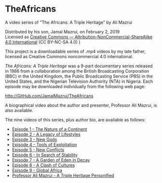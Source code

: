 ﻿# TheAfricans
A video series of "The Africans: A Triple Heritage" by Ali Mazrui

Distributed by his son, Jamal Mazrui, on February 2, 2019\
Licensed as [Creative Commons — Attribution-NonCommercial-ShareAlike 4.0 International](https://creativecommons.org/licenses/by-nc-sa/4.0/) (CC BY-NC-SA 4.0)
)

This project is a downloadable series of .mp4 videos by my late father, licensed as Creative Commons noncommercial 4.0 international.  

*The Africans: A Triple Heritage* was a 9-part documentary series released in 1986 from a collaboration among the British Broadcasting Corporation (BBC) in the United Kingdom, the Public Broadcasting Service (PBS) in the United States, and the Nigerian Television Authority (NTA) in Nigeria.  Each episode may be downloaded individually from the following web page:

<http://GitHub.com/JamalMazrui/TheAfricans>

A biographical video about the author and presenter, Professor Ali Mazrui, is also available.

The nine videos of this series, plus author bio, are available as follows:

- [Episode 1 - The Nature of a Continent](https://github.com/jamalmazrui/TheAfricans/raw/master/The%20Africans%20-%20Episode%201%20-%20The%20Nature%20of%20a%20Continent.mp4)
- [Episode 2 - A Legacy of Lifestyles](https://github.com/jamalmazrui/TheAfricans/raw/master/The%20Africans%20-%20Episode%202%20-%20A%20Legacy%20of%20Lifestyles.mp4)
- [Episode 3 - New Gods](https://github.com/jamalmazrui/TheAfricans/raw/master/The%20Africans%20-%20Episode%203%20-%20New%20Gods.mp4)
- [Episode 4 - Tools of Exploitation](https://github.com/jamalmazrui/TheAfricans/raw/master/The%20Africans%20-%20Episode%204%20-%20Tools%20of%20Exploitation.mp4)
- [Episode 5 - New Conflicts](https://github.com/jamalmazrui/TheAfricans/raw/master/The%20Africans%20-%20Episode%205%20-%20New%20Conflicts.mp4)
- [Episode 6 - In Search of Stability](https://github.com/jamalmazrui/TheAfricans/raw/master/The%20Africans%20-%20Episode%206%20-%20In%20Search%20of%20Stability.mp4)
- [Episode 7 - A Garden of Eden in Decay](https://github.com/jamalmazrui/TheAfricans/raw/master/The%20Africans%20-%20Episode%207%20-%20A%20Garden%20of%20Eden%20in%20Decay.mp4)
- [Episode 8 - A Clash of Cultures](https://github.com/jamalmazrui/TheAfricans/raw/master/The%20Africans%20-%20Episode%208%20-%20A%20Clash%20of%20Cultures.mp4)
- [Episode 9 - Global Africa](https://github.com/jamalmazrui/TheAfricans/raw/master/The%20Africans%20-%20Episode%209%20-%20Global%20Africa.mp4)
- [Professor Ali Mazrui - A Triple Heritage Personified](https://github.com/jamalmazrui/TheAfricans/raw/master/Professor%20Ali%20Mazrui%20-%20A%20Triple%20Heritage%20Personified.mp4)
